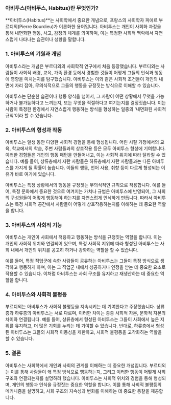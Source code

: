 ### 아비투스(아비뚜스, Habitus)란 무엇인가?

**아비투스(Habitus)**는 사회학에서 중요한 개념으로, 프랑스의 사회학자 피에르 부르디외(Pierre Bourdieu)가 이론화한 용어입니다. 아비투스는 개인이 사회화 과정을 통해 내면화한 행동, 사고, 감정의 체계를 의미하며, 이는 특정한 사회적 맥락에서 자연스럽게 나타나는 습관이나 성향을 말합니다.

### 1. 아비투스의 기원과 개념
아비투스라는 개념은 부르디외의 사회학적 연구에서 처음 등장했습니다. 부르디외는 사람들이 사회적 배경, 교육, 가족 환경 등에서 경험한 것들이 어떻게 그들의 인식과 행동에 영향을 미치는지를 탐구했습니다. 아비투스는 이와 같은 사회적 조건들이 개인의 내면에 자리 잡아, 무의식적으로 그들의 행동을 규정짓는 방식으로 이해할 수 있습니다.

아비투스는 단순한 습관이나 행동 양식을 넘어서, 그 사람이 어떤 상황에서 무엇을 가능하거나 불가능하다고 느끼는지, 또는 무엇을 적절하다고 여기는지를 결정짓습니다. 이는 사람이 특정한 환경에서 자연스럽게 행동하는 방식을 형성하는 일종의 '내면화된 사회적 규칙'이라 할 수 있습니다.

### 2. 아비투스의 형성과 작동
아비투스는 일생 동안 다양한 사회적 경험을 통해 형성됩니다. 어린 시절 가정에서의 교육, 학교에서의 학습, 주변 사람들과의 상호작용 등은 모두 아비투스 형성에 기여합니다. 이러한 경험들은 개인의 행동 패턴을 만들어내고, 이는 사회적 위치에 따라 달라질 수 있습니다. 예를 들어, 상류층에서 자란 사람들은 하류층에서 자란 사람들과는 다른 아비투스를 가지게 될 확률이 높습니다. 이들의 행동, 언어 사용, 취향 등이 다르게 형성되는 이유가 바로 여기에 있습니다.

아비투스는 특정 상황에서의 행동을 규정짓는 무의식적인 규칙으로 작용합니다. 예를 들어, 특정 문화에서 중요한 것으로 여겨지는 가치나 규범은 아비투스에 반영되어, 그 사회의 구성원들이 어떻게 행동해야 하는지를 자연스럽게 인식하게 만듭니다. 따라서 아비투스는 특정 사회적 공간에서 사람들이 어떻게 상호작용하는지를 이해하는 데 중요한 역할을 합니다.

### 3. 아비투스의 사회적 기능
아비투스는 개인이 사회에서 적응하고 행동하는 방식을 규정짓는 역할을 합니다. 이는 개인의 사회적 위치와 연결되어 있으며, 특정 사회적 지위에 따라 형성된 아비투스는 사회 내에서 개인의 위치를 공고히 하거나 강화하는 역할을 할 수 있습니다.

예를 들어, 특정 직업군에 속한 사람들이 공유하는 아비투스는 그들이 특정 방식으로 생각하고 행동하게 하며, 이는 그 직업군 내에서 성공하거나 인정을 받는 데 중요한 요소로 작용할 수 있습니다. 이처럼 아비투스는 사회 구조를 유지하고 재생산하는 데 중요한 역할을 합니다.

### 4. 아비투스와 사회적 불평등
부르디외는 아비투스가 사회적 불평등을 지속시키는 데 기여한다고 주장했습니다. 상류층과 하류층의 아비투스는 서로 다르며, 이러한 차이는 종종 사회적 자본, 문화적 자본의 차이와 연결됩니다. 예를 들어, 상류층에서 형성된 아비투스는 그들이 사회에서 높은 지위를 유지하고, 더 많은 기회를 누리는 데 기여할 수 있습니다. 반대로, 하류층에서 형성된 아비투스는 그들의 사회적 이동성을 제한하고, 사회적 불평등을 고착화하는 역할을 할 수 있습니다.

### 5. 결론
아비투스는 사회학에서 개인과 사회의 관계를 이해하는 데 중요한 개념입니다. 부르디외는 이를 통해 사람들이 왜 특정 방식으로 행동하는지, 그리고 이러한 행동이 어떻게 사회 구조와 연결되는지를 설명하려 했습니다. 아비투스는 사회적 위치와 경험을 통해 형성되며, 개인의 행동과 인식을 규정짓는 중요한 역할을 합니다. 이를 통해 사회적 불평등의 메커니즘을 설명하고, 사회 구조의 지속성과 변화를 이해하는 데 중요한 통찰을 제공합니다.